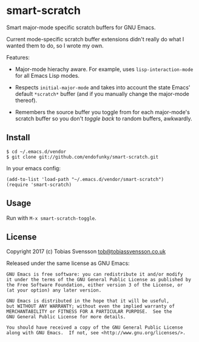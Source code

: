 # smart-scratch

Smart major-mode specific scratch buffers for GNU Emacs.

Current mode-specific scratch buffer extensions didn't really do what I wanted
them to do, so I wrote my own.

Features:

- Major-mode hierachy aware. For example, uses `lisp-interaction-mode` for all
  Emacs Lisp modes.

- Respects `initial-major-mode` and takes into account the state Emacs' default
  `*scratch*` buffer (and if you manually change the major-mode thereof).

- Remembers the source buffer you toggle from for each major-mode's scratch buffer
  so you don't _toggle back_ to random buffers, awkwardly.

## Install

    $ cd ~/.emacs.d/vendor
    $ git clone git://github.com/endofunky/smart-scratch.git

In your emacs config:

    (add-to-list 'load-path "~/.emacs.d/vendor/smart-scratch")
    (require 'smart-scratch)

## Usage

Run with `M-x smart-scratch-toggle`.

## License

Copyright 2017 (c) Tobias Svensson <tob@tobiassvensson.co.uk>

Released under the same license as GNU Emacs:

    GNU Emacs is free software: you can redistribute it and/or modify
    it under the terms of the GNU General Public License as published by
    the Free Software Foundation, either version 3 of the License, or
    (at your option) any later version.

    GNU Emacs is distributed in the hope that it will be useful,
    but WITHOUT ANY WARRANTY; without even the implied warranty of
    MERCHANTABILITY or FITNESS FOR A PARTICULAR PURPOSE.  See the
    GNU General Public License for more details.

    You should have received a copy of the GNU General Public License
    along with GNU Emacs.  If not, see <http://www.gnu.org/licenses/>.
